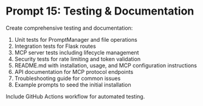 # Prompt 15: Testing & Documentation

Create comprehensive testing and documentation:

1. Unit tests for PromptManager and file operations
2. Integration tests for Flask routes
3. MCP server tests including lifecycle management
4. Security tests for rate limiting and token validation
5. README.md with installation, usage, and MCP configuration instructions
6. API documentation for MCP protocol endpoints
7. Troubleshooting guide for common issues
8. Example prompts to seed the initial installation

Include GitHub Actions workflow for automated testing.